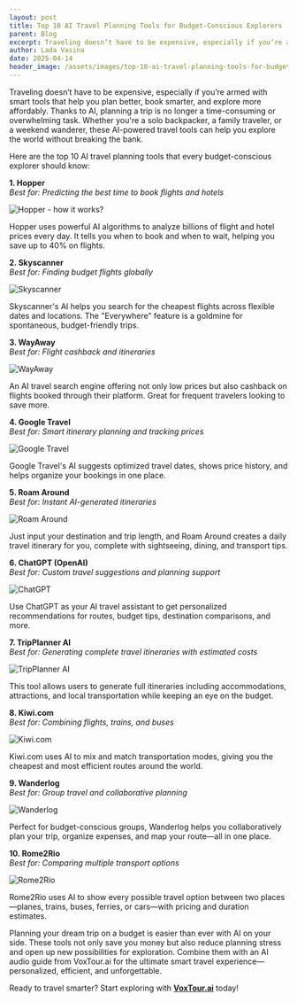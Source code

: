```yaml
---
layout: post
title: Top 10 AI Travel Planning Tools for Budget-Conscious Explorers
parent: Blog
excerpt: Traveling doesn’t have to be expensive, especially if you’re armed with smart tools that help you plan better, book smarter, and explore more affordably. Thanks to AI, planning a trip is no longer a time-consuming or overwhelming task. Whether you're a solo backpacker, a family traveler, or a weekend wanderer, these AI-powered travel tools can help you explore the world without breaking the bank.
author: Lada Vasina
date: 2025-04-14
header_image: /assets/images/top-10-ai-travel-planning-tools-for-budget-conscious-explorers.jpg
---
```


Traveling doesn’t have to be expensive, especially if you’re armed with smart tools that help you plan better, book smarter, and explore more affordably. Thanks to AI, planning a trip is no longer a time-consuming or overwhelming task. Whether you're a solo backpacker, a family traveler, or a weekend wanderer, these AI-powered travel tools can help you explore the world without breaking the bank.

Here are the top 10 AI travel planning tools that every budget-conscious explorer should know:


**1. Hopper**<br>
*Best for: Predicting the best time to book flights and hotels*<br>

![Hopper - how it works?](/assets/images/top-10-ai-travel-planning-tools-for-budget-conscious-explorers-hopper.jpg)

Hopper uses powerful AI algorithms to analyze billions of flight and hotel prices every day. It tells you when to book and when to wait, helping you save up to 40% on flights.

**2. Skyscanner**<br>
*Best for: Finding budget flights globally*<br>

![Skyscanner](/assets/images/top-10-ai-travel-planning-tools-for-budget-conscious-explorers-skyscanner.jpg)

Skyscanner's AI helps you search for the cheapest flights across flexible dates and locations. The "Everywhere" feature is a goldmine for spontaneous, budget-friendly trips.

**3. WayAway**<br>
*Best for: Flight cashback and itineraries*<br>

![WayAway](/assets/images/top-10-ai-travel-planning-tools-for-budget-conscious-explorers-wayaway.jpg)

An AI travel search engine offering not only low prices but also cashback on flights booked through their platform. Great for frequent travelers looking to save more.

**4. Google Travel**<br>
*Best for: Smart itinerary planning and tracking prices*<br>

![Google Travel](/assets/images/top-10-ai-travel-planning-tools-for-budget-conscious-explorers-google.jpg)

Google Travel's AI suggests optimized travel dates, shows price history, and helps organize your bookings in one place.

**5. Roam Around**<br>
*Best for: Instant AI-generated itineraries*<br>

![Roam Around](/assets/images/top-10-ai-travel-planning-tools-for-budget-conscious-explorers-roamaround.jpg)

Just input your destination and trip length, and Roam Around creates a daily travel itinerary for you, complete with sightseeing, dining, and transport tips.

**6. ChatGPT (OpenAI)**<br>
*Best for: Custom travel suggestions and planning support*<br>

![ChatGPT](/assets/images/top-10-ai-travel-planning-tools-for-budget-conscious-explorers-chatgpt.jpg)

Use ChatGPT as your AI travel assistant to get personalized recommendations for routes, budget tips, destination comparisons, and more.

**7. TripPlanner AI**<br>
*Best for: Generating complete travel itineraries with estimated costs*<br>

![TripPlanner AI](/assets/images/top-10-ai-travel-planning-tools-for-budget-conscious-explorers-tripplannerai.jpg)

This tool allows users to generate full itineraries including accommodations, attractions, and local transportation while keeping an eye on the budget.

**8. Kiwi.com**<br>
*Best for: Combining flights, trains, and buses*<br>

![Kiwi.com](/assets/images/top-10-ai-travel-planning-tools-for-budget-conscious-explorers-kiwi.jpg)

Kiwi.com uses AI to mix and match transportation modes, giving you the cheapest and most efficient routes around the world.

**9. Wanderlog**<br>
*Best for: Group travel and collaborative planning*<br>

![Wanderlog](/assets/images/top-10-ai-travel-planning-tools-for-budget-conscious-explorers-wanderlog.jpg)

Perfect for budget-conscious groups, Wanderlog helps you collaboratively plan your trip, organize expenses, and map your route—all in one place.

**10. Rome2Rio**<br>
*Best for: Comparing multiple transport options*<br>

![Rome2Rio](/assets/images/top-10-ai-travel-planning-tools-for-budget-conscious-explorers-rome2rio.jpg)

Rome2Rio uses AI to show every possible travel option between two places—planes, trains, buses, ferries, or cars—with pricing and duration estimates.

Planning your dream trip on a budget is easier than ever with AI on your side. These tools not only save you money but also reduce planning stress and open up new possibilities for exploration. Combine them with an AI audio guide from VoxTour.ai for the ultimate smart travel experience—personalized, efficient, and unforgettable.

Ready to travel smarter? Start exploring with **[VoxTour.ai](https://voxtour.ai)** today!


